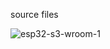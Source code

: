 source files

![esp32-s3-wroom-1](https://github.com/ldijkman/async-esp-fs-webserver/assets/45427770/74b7b1a2-4a56-4da8-b12b-6e61aae9e058)
